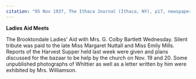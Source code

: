 ```yaml
---
citation: "05 Nov 1937, The Ithaca Journal (Ithaca, NY), p17, newspapers.com"
---
```

**Ladies Aid Meets**

The Brooktondale Ladies' Aid with Mrs. G. Colby Bartlett Wednesday. Silent tribute was paid to the late Miss Margaret Nuttall and Miss Emily Mills. Reports of the Harvest Supper held last week were given and plans discussed for the bazaar to be help by the church on Nov. 19 and 20. Some unpublished photographs of Whittier as well as a letter written by him were exhibited by Mrs. Williamson.